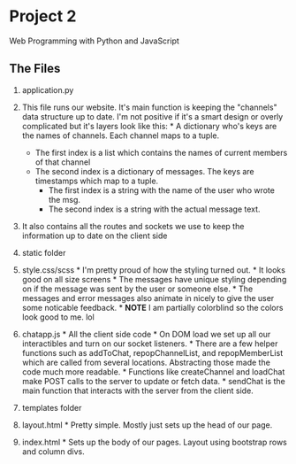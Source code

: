 # Project 2

Web Programming with Python and JavaScript

## The Files

1. application.py
  1. This file runs our website. It's main function is keeping the "channels" data structure up to date. I'm not positive if it's a smart design or overly complicated but it's layers look like this:
    * A dictionary who's keys are the names of channels. Each channel maps to a tuple.
      * The first index is a list which contains the names of current members of that channel
      * The second index is a dictionary of messages. The keys are timestamps which map to a tuple.
        * The first index is a string with the name of the user who wrote the msg.
        * The second index is a string with the actual message text.
  2. It also contains all the routes and sockets we use to keep the information up to date on the client side

2. static folder
  1. style.css/scss
    * I'm pretty proud of how the styling turned out.
    * It looks good on all size screens
    * The messages have unique styling depending on if the message was sent by the user or someone else.
    * The messages and error messages also animate in nicely to give the user some noticable feedback.
    * **NOTE** I am partially colorblind so the colors look good to me. lol
  2. chatapp.js
    * All the client side code
    * On DOM load we set up all our interactibles and turn on our socket listeners.
    * There are a few helper functions such as addToChat, repopChannelList, and repopMemberList which are called from several locations. Abstracting those made the code much more readable.
    * Functions like createChannel and loadChat make POST calls to the server to update or fetch data.
    * sendChat is the main function that interacts with the server from the client side.

3. templates folder
  1. layout.html
    * Pretty simple. Mostly just sets up the head of our page.
  2. index.html
    * Sets up the body of our pages. Layout using bootstrap rows and column divs.